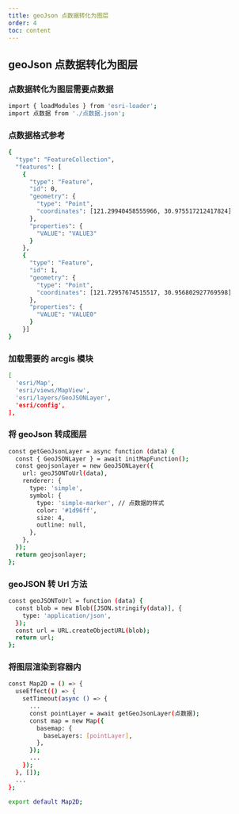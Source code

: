 ```yaml
---
title: geoJson 点数据转化为图层
order: 4
toc: content
---
```


<!--
 * @Descripttion:
 * @Date: 2022-05-29 23:06:30
 * @LastEditTime: 2022-06-14 11:27:34
-->

## geoJson 点数据转化为图层

### 点数据转化为图层需要点数据

```bash
import { loadModules } from 'esri-loader';
import 点数据 from './点数据.json';
```

### 点数据格式参考

```bash
{
  "type": "FeatureCollection",
  "features": [
    {
      "type": "Feature",
      "id": 0,
      "geometry": {
        "type": "Point",
        "coordinates": [121.29940458555966, 30.975517212417824]
      },
      "properties": {
        "VALUE": "VALUE3"
      }
    },
    {
      "type": "Feature",
      "id": 1,
      "geometry": {
        "type": "Point",
        "coordinates": [121.72957674515517, 30.956802927769598]
      },
      "properties": {
        "VALUE": "VALUE0"
      }
    }]
}
```

### 加载需要的 arcgis 模块

```bash
[
  'esri/Map',
  'esri/views/MapView',
  'esri/layers/GeoJSONLayer',
  'esri/config',
],
```

### 将 geoJson 转成图层

```bash
const getGeoJsonLayer = async function (data) {
  const { GeoJSONLayer } = await initMapFunction();
  const geojsonlayer = new GeoJSONLayer({
    url: geoJSONToUrl(data),
    renderer: {
      type: 'simple',
      symbol: {
        type: 'simple-marker', // 点数据的样式
        color: '#1d96ff',
        size: 4,
        outline: null,
      },
    },
  });
  return geojsonlayer;
};
```

### geoJSON 转 Url 方法

```bash
const geoJSONToUrl = function (data) {
  const blob = new Blob([JSON.stringify(data)], {
    type: 'application/json',
  });
  const url = URL.createObjectURL(blob);
  return url;
};
```

### 将图层渲染到容器内

```bash
const Map2D = () => {
  useEffect(() => {
    setTimeout(async () => {
      ...
      const pointLayer = await getGeoJsonLayer(点数据);
      const map = new Map({
        basemap: {
          baseLayers: [pointLayer],
        },
      });
      ...
    });
  }, []);
  ...
};

export default Map2D;
```

<code src="@/components/frontend/visualization/ArcgisForJS/geojsonToPoint/index.jsx" compact="true" desc="移动或缩放地图展示地图信息"></code>
